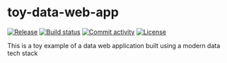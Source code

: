 # toy-data-web-app

[![Release](https://img.shields.io/github/v/release/dataxight/toy-data-web-app)](https://img.shields.io/github/v/release/dataxight/toy-data-web-app)
[![Build status](https://img.shields.io/github/actions/workflow/status/dataxight/toy-data-web-app/main.yml?branch=main)](https://github.com/dataxight/toy-data-web-app/actions/workflows/main.yml?query=branch%3Amain)
[![Commit activity](https://img.shields.io/github/commit-activity/m/dataxight/toy-data-web-app)](https://img.shields.io/github/commit-activity/m/dataxight/toy-data-web-app)
[![License](https://img.shields.io/github/license/dataxight/toy-data-web-app)](https://img.shields.io/github/license/dataxight/toy-data-web-app)

This is a toy example of a data web application built using a modern data tech stack
